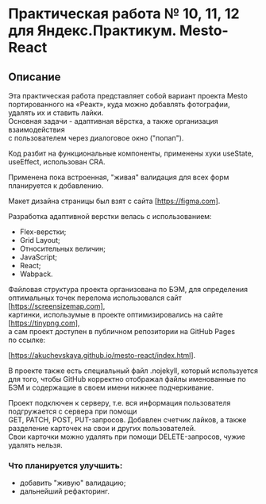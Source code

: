 # Практическая работа № 10, 11, 12 для Яндекс.Практикум. Mesto-React

## Описание

Эта практическая работа представляет собой вариант проекта Mesto  
портированного на «Реакт», куда можно добавлять фотографии, удалять их и ставить лайки.    
Основная задачи - адаптивная вёрстка, а также организация взаимодействия  
с пользователем через диалоговое окно ("попап"). 

Код разбит на функциональные компоненты, применены хуки useState, useEffect, использован CRA.    

Применена пока встроенная, "живая" валидация для всех форм планируется к добавлению.    

Макет дизайна страницы был взят с сайта [https://figma.com].  

Разработка адаптивной верстки велась с использованием:  
 * Flex-верстки;  
 * Grid Layout;
 * Относительных величин;
 * JavaScript;  
 * React;  
 * Wabpack.  

 Файловая структура проекта организована по БЭМ, для определения  
оптимальных точек перелома использовался сайт  
[https://screensizemap.com],  
картинки, использумые в проекте оптимизировались на сайте  
[https://tinypng.com],  
а сам проект доступен в публичном репозитории на GitHub Pages  
по ссылке: 
 
[https://akuchevskaya.github.io/mesto-react/index.html].

В проекте также есть специальный файл .nojekyll, который используется для того, чтобы GitHub корректно отображал файлы именованные по БЭМ и содержащие в своем имени нижнее подчеркивание.

Проект подключен к серверу, т.е. вся информация пользователя подгружается с сервера при помощи  
GET, PATCH, POST, PUT-запросов. Добавлен счетчик лайков, а также разделение карточек на свои и других пользователей.  
Свои карточки можно удалять при помощи DELETE-запросов, чужие удалять нельзя.

### Что планируется улучшить:

* добавить "живую" валидацию;
* дальнейший рефакторинг.
